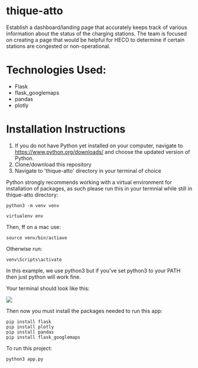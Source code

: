 # thique-atto
Establish a dashboard/landing page that accurately keeps track of various information about the status of the charging stations. The team is focused on creating a page that would be helpful for HECO to determine if certain stations are congested or non-operational.

# Technologies Used:

- Flask
- flask_googlemaps
- pandas
- plotly

# Installation Instructions

1. If you do not have Python yet installed on your computer, navigate to https://www.python.org/downloads/ and choose the updated version of Python. 
2. Clone/download this repository
3. Navigate to 'thique-atto' directory in your terminal of choice

Python strongly recommends working with a virtual environment for installation of packages, as such please run this in your termnial while still in thique-atto directory:

```
python3 -m venv venv

virtualenv env

```
Then, ff on a mac use:

```
source venv/bin/actiave
```

Otherwise run:
```
venv\Scripts\activate 
```

In this example, we use python3 but if you've set python3 to your PATH then just python will work fine. 

Your terminal should look like this:

<img src="doc/HACCterminalpicpic.png">

Then now you must install the packages needed to run this app:

```
pip install flask
pip install plotly
pip install pandas
pip install flask_googlemaps
```

To run this project:
```
python3 app.py
```
